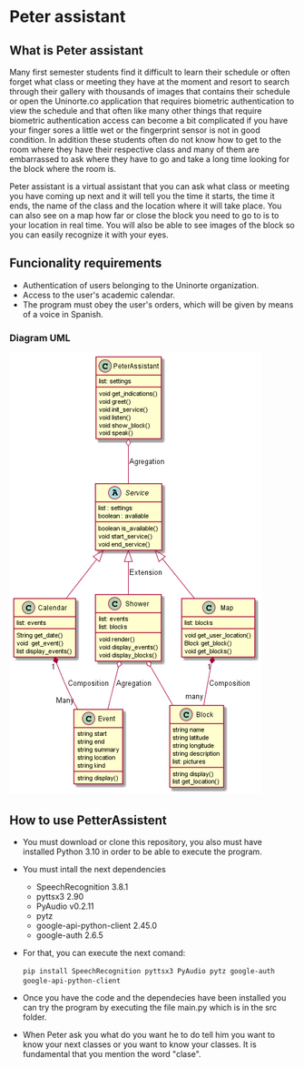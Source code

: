 # Peter assistant

## What is Peter assistant

Many first semester students find it difficult to learn their schedule or often forget what class or meeting they have at the moment and resort to search through their gallery with thousands of images that contains their schedule or open the Uninorte.co application that requires biometric authentication to view the schedule and that often like many other things that require biometric authentication access can become a bit complicated if you have your finger sores a little wet or the fingerprint sensor is not in good condition. In addition these students often do not know how to get to the room where they have their respective class and many of them are embarrassed to ask where they have to go and take a long time looking for the block where the room is.

Peter assistant is a virtual assistant that you can ask what class or meeting you have coming up next and it will tell you the time it starts, the time it ends, the name of the class and the location where it will take place. You can also see on a map how far or close the block you need to go to is to your location in real time. You will also be able to see images of the block so you can easily recognize it with your eyes.


## Funcionality requirements

- Authentication of users belonging to the Uninorte organization.
- Access to the user's academic calendar.
- The program must obey the user's orders, which will be given by means of a voice in Spanish.

### Diagram UML

![](assets/20220421_110602_diagram.png)

## How to use PetterAssistent

- You must download or clone this repository, you also must have installed Python 3.10 in order to be able to execute the program.

* You must intall the next dependencies

  * SpeechRecognition 3.8.1
  * pyttsx3 2.90
  * PyAudio v0.2.11
  * pytz
  * google-api-python-client 2.45.0
  * google-auth 2.6.5
* For that, you can execute the next comand:

  `pip install SpeechRecognition pyttsx3 PyAudio pytz google-auth google-api-python-client`
* Once you have the code and the dependecies have been installed you can try the program by executing the file main.py which is in the src folder.
* When Peter ask you what do you want he to do tell him you want to know your next classes or you want to know your classes. It is fundamental that you mention the word "clase".
